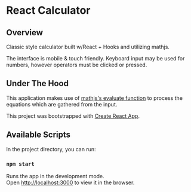 # React Calculator

## Overview
Classic style calculator built w/React + Hooks and utilizing mathjs.

The interface is mobile & touch friendly. Keyboard input may be
used for numbers, however operators must be clicked or pressed.

## Under The Hood
This application makes use of [mathjs's evaluate function](https://mathjs.org/docs/reference/functions/evaluate.html) to process
the equations which are gathered from the input.


This project was bootstrapped with [Create React App](https://github.com/facebook/create-react-app).

## Available Scripts

In the project directory, you can run:

### `npm start`

Runs the app in the development mode.<br />
Open [http://localhost:3000](http://localhost:3000) to view it in the browser.
